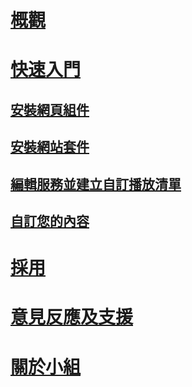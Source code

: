 # [概觀](index.md)
# [快速入門](getstarted.md)
## [安裝網頁組件](installwebpart.md)
## [安裝網站套件](installsitepackage.md)
## [編輯服務並建立自訂播放清單](customplaylist.md)
## [自訂您的內容](sitecontent.md)
# [採用](driveadoption.md)
# [意見反應及支援](feedback.md)
# [關於小組](aboutus.md)
